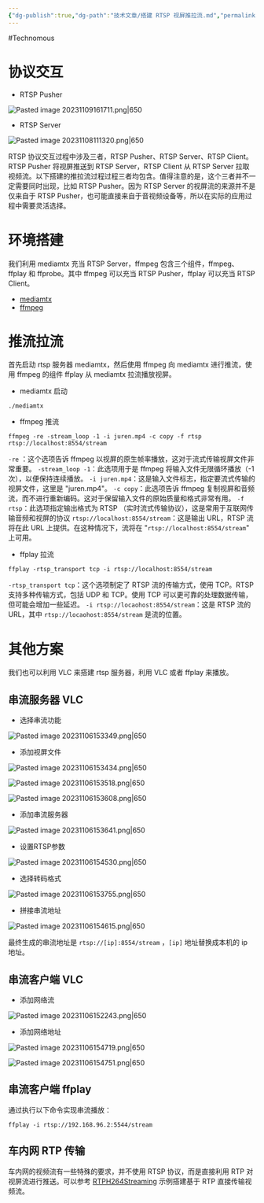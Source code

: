 ```yaml
---
{"dg-publish":true,"dg-path":"技术文章/搭建 RTSP 视屏推拉流.md","permalink":"/技术文章/搭建 RTSP 视屏推拉流/","created":"2023-11-06T10:34:28.000+08:00","updated":"2024-02-28T13:22:28.000+08:00"}
---
```


#Technomous

# 协议交互

- RTSP Pusher

![Pasted image 20231109161711.png|650](/img/user/0.Asset/resource/Pasted%20image%2020231109161711.png)

- RTSP Server

![Pasted image 20231108111320.png|650](/img/user/0.Asset/resource/Pasted%20image%2020231108111320.png)


RTSP 协议交互过程中涉及三者，RTSP Pusher、RTSP Server、RTSP Client。RTSP Pusher 将视屏推送到 RTSP Server，RTSP Client 从 RTSP Server 拉取视频流。以下搭建的推拉流过程过程三者均包含。值得注意的是，这个三者并不一定需要同时出现，比如 RTSP Pusher。因为 RTSP Server 的视屏流的来源并不是仅来自于 RTSP Pusher，也可能直接来自于音视频设备等，所以在实际的应用过程中需要灵活选择。
# 环境搭建

我们利用 mediamtx 充当 RTSP Server，ffmpeg 包含三个组件，ffmpeg、ffplay 和 ffprobe。其中 ffmpeg 可以充当 RTSP Pusher，ffplay 可以充当 RTSP Client。

- [mediamtx](https://github.com/bluenviron/mediamtx)
- [ffmpeg](https://github.com/FFmpeg/FFmpeg)

# 推流拉流

首先启动 rtsp 服务器 mediamtx，然后使用 ffmpeg 向 mediamtx 进行推流，使用 ffmpeg 的组件 ffplay 从 mediamtx 拉流播放视屏。

- mediamtx 启动

``` shell
./mediamtx
```

- ffmpeg 推流

``` shell
ffmpeg -re -stream_loop -1 -i juren.mp4 -c copy -f rtsp rtsp://localhost:8554/stream
```

`-re` ：这个选项告诉 ffmpeg 以视屏的原生帧率播放，这对于流式传输视屏文件非常重要。
`-stream_loop -1`：此选项用于是 ffmpeg 将输入文件无限循环播放（-1 次），以便保持连续播放。
`-i juren.mp4`：这是输入文件标志，指定要流式传输的视屏文件，这里是 "juren.mp4"。
`-c copy`：此选项告诉 ffmpeg 复制视屏和音频流，而不进行重新编码。这对于保留输入文件的原始质量和格式非常有用。
`-f rtsp`：此选项指定输出格式为 RTSP （实时流式传输协议），这是常用于互联网传输音频和视屏的协议
`rtsp://localhost:8554/stream`：这是输出 URL，RTSP 流将在此 URL 上提供。在这种情况下，流将在 "`rtsp://localhost:8554/stream`" 上可用。

- ffplay 拉流

``` shell
ffplay -rtsp_transport tcp -i rtsp://localhost:8554/stream
```

`-rtsp_transport tcp`：这个选项制定了 RTSP 流的传输方式，使用 TCP。RTSP 支持多种传输方式，包括 UDP 和 TCP。使用 TCP 可以更可靠的处理数据传输，但可能会增加一些延迟。
`-i rtsp://locaohost:8554/stream`：这是 RTSP 流的 URL，其中 `rtsp://locaohost:8554/stream` 是流的位置。

# 其他方案

我们也可以利用 VLC 来搭建 rtsp 服务器，利用 VLC 或者 ffplay 来播放。

## 串流服务器 VLC

- 选择串流功能

![Pasted image 20231106153349.png|650](/img/user/0.Asset/resource/Pasted%20image%2020231106153349.png)

- 添加视屏文件

![Pasted image 20231106153434.png|650](/img/user/0.Asset/resource/Pasted%20image%2020231106153434.png)

![Pasted image 20231106153518.png|650](/img/user/0.Asset/resource/Pasted%20image%2020231106153518.png)

![Pasted image 20231106153608.png|650](/img/user/0.Asset/resource/Pasted%20image%2020231106153608.png)

- 添加串流服务器

![Pasted image 20231106153641.png|650](/img/user/0.Asset/resource/Pasted%20image%2020231106153641.png)

- 设置RTSP参数

![Pasted image 20231106154530.png|650](/img/user/0.Asset/resource/Pasted%20image%2020231106154530.png)

- 选择转码格式

![Pasted image 20231106153755.png|650](/img/user/0.Asset/resource/Pasted%20image%2020231106153755.png)

- 拼接串流地址

![Pasted image 20231106154615.png|650](/img/user/0.Asset/resource/Pasted%20image%2020231106154615.png)

最终生成的串流地址是 `rtsp://[ip]:8554/stream` ，`[ip]` 地址替换成本机的 ip 地址。

## 串流客户端 VLC

- 添加网络流

![Pasted image 20231106152243.png|650](/img/user/0.Asset/resource/Pasted%20image%2020231106152243.png)

- 添加网络地址

![Pasted image 20231106154719.png|650](/img/user/0.Asset/resource/Pasted%20image%2020231106154719.png)

![Pasted image 20231106154751.png|650](/img/user/0.Asset/resource/Pasted%20image%2020231106154751.png)

## 串流客户端 ffplay

通过执行以下命令实现串流播放：

``` shell
ffplay -i rtsp://192.168.96.2:5544/stream
```

## 车内网 RTP 传输

车内网的视频流有一些特殊的要求，并不使用 RTSP 协议，而是直接利用 RTP 对视屏流进行推送。可以参考 [RTPH264Streaming](https://github.com/tinydigger/RTPH264Streaming) 示例搭建基于 RTP 直接传输视频流。 